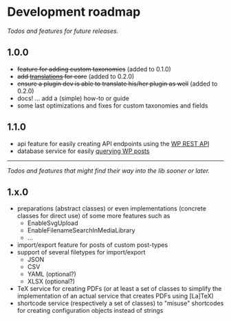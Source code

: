 # Development roadmap

*Todos and features for future releases.*

## 1.0.0

 * ~~feature for adding custom taxonomies~~ (added to 0.1.0)
 * ~~add [translations](https://developer.wordpress.org/plugins/internationalization/how-to-internationalize-your-plugin/) for core~~ (added to 0.2.0)
 * ~~ensure a plugin dev is able to translate his/her plugin as well~~ (added to 0.2.0)
 * docs! … add a (simple) how-to or guide
 * some last optimizations and fixes for custom taxonomies and fields

## 1.1.0

 * api feature for easily creating API endpoints using the [WP REST API](https://developer.wordpress.org/rest-api/)
 * database service for easily [querying WP posts](https://codex.wordpress.org/Class_Reference/WP_Query)

---

*Todos and features that might find their way into the lib sooner or later.*

## 1.x.0

 * preparations (abstract classes) or even implementations (concrete classes for direct use) of some more features such as
   * EnableSvgUpload
   * EnableFilenameSearchInMediaLibrary
   * …
 * import/export feature for posts of custom post-types
 * support of several filetypes for import/export
   * JSON
   * CSV
   * YAML (optional?)
   * XLSX (optional?)
 * TeX service for creating PDFs (or at least a set of classes to simplify the implementation of an actual service that creates PDFs using [La]TeX)
 * shortcode service (respectively a set of classes) to "misuse" shortcodes for creating configuration objects instead of strings
